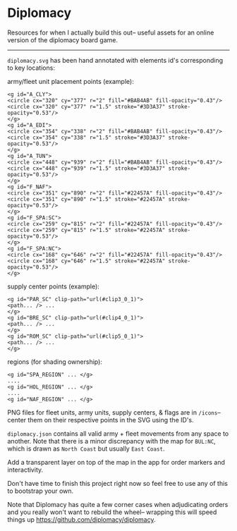 # Diplomacy
Resources for when I actually build this out– useful assets for an online version of the diplomacy board game.

---

`diplomacy.svg` has been hand annotated with elements id's corresponding to key locations:

army/fleet unit placement points (example):

```
<g id="A_CLY">
<circle cx="320" cy="377" r="2" fill="#BAB4AB" fill-opacity="0.43"/>
<circle cx="320" cy="377" r="1.5" stroke="#3D3A37" stroke-opacity="0.53"/>
</g>
<g id="A_EDI">
<circle cx="354" cy="338" r="2" fill="#BAB4AB" fill-opacity="0.43"/>
<circle cx="354" cy="338" r="1.5" stroke="#3D3A37" stroke-opacity="0.53"/>
</g>
<g id="A_TUN">
<circle cx="448" cy="939" r="2" fill="#BAB4AB" fill-opacity="0.43"/>
<circle cx="448" cy="939" r="1.5" stroke="#3D3A37" stroke-opacity="0.53"/>
</g>
<g id="F_NAF">
<circle cx="351" cy="890" r="2" fill="#22457A" fill-opacity="0.43"/>
<circle cx="351" cy="890" r="1.5" stroke="#22457A" stroke-opacity="0.53"/>
</g>
<g id="F_SPA:SC">
<circle cx="259" cy="815" r="2" fill="#22457A" fill-opacity="0.43"/>
<circle cx="259" cy="815" r="1.5" stroke="#22457A" stroke-opacity="0.53"/>
</g>
<g id="F_SPA:NC">
<circle cx="168" cy="646" r="2" fill="#22457A" fill-opacity="0.43"/>
<circle cx="168" cy="646" r="1.5" stroke="#22457A" stroke-opacity="0.53"/>
</g>
```

supply center points (example):

```
<g id="PAR_SC" clip-path="url(#clip3_0_1)">
<path... /> ...
</g>
<g id="BRE_SC" clip-path="url(#clip4_0_1)">
<path... /> ...
</g>
<g id="ROM_SC" clip-path="url(#clip5_0_1)">
<path... /> ...
</g>
```

regions (for shading ownership):

```
<g id="SPA_REGION" ... </g>
....
<g id="HOL_REGION" ... </g>
....
<g id="NAF_REGION" ... </g>
```

PNG files for fleet units, army units, supply centers, & flags are in `/icons`– center them on their respective points in the SVG using the ID's.

`diplomacy.json` contains all valid army + fleet movements from any space to another. Note that there is a minor discrepancy with the map for `BUL:NC`, which is drawn as `North Coast` but usually `East Coast`.

Add a transparent layer on top of the map in the app for order markers and interactivity.

Don't have time to finish this project right now so feel free to use any of this to bootstrap your own.

Note that Diplomacy has quite a few corner cases when adjudicating orders and you really won't want to rebuild the wheel– wrapping this will speed things up https://github.com/diplomacy/diplomacy.

